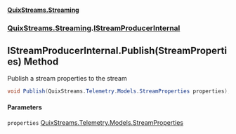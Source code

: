 #### [QuixStreams.Streaming](index.md 'index')
### [QuixStreams.Streaming](QuixStreams.Streaming.md 'QuixStreams.Streaming').[IStreamProducerInternal](IStreamProducerInternal.md 'QuixStreams.Streaming.IStreamProducerInternal')

## IStreamProducerInternal.Publish(StreamProperties) Method

Publish a stream properties to the stream

```csharp
void Publish(QuixStreams.Telemetry.Models.StreamProperties properties);
```
#### Parameters

<a name='QuixStreams.Streaming.IStreamProducerInternal.Publish(QuixStreams.Telemetry.Models.StreamProperties).properties'></a>

`properties` [QuixStreams.Telemetry.Models.StreamProperties](https://docs.microsoft.com/en-us/dotnet/api/QuixStreams.Telemetry.Models.StreamProperties 'QuixStreams.Telemetry.Models.StreamProperties')